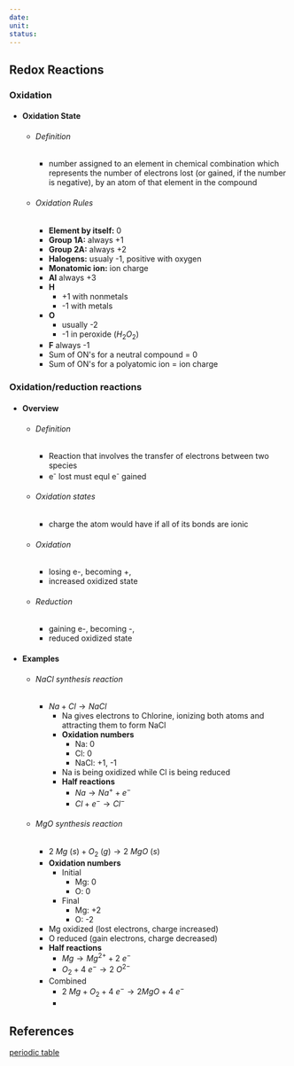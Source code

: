 ```yaml
---
date: 
unit: 
status:
---
```

## Redox Reactions
### Oxidation
- #### Oxidation State
	- ###### Definition
		- number assigned to an element in chemical combination which represents the number of electrons lost (or gained, if the number is negative), by an atom of that element in the compound
	- ###### Oxidation Rules
		- **Element by itself:** 0
		- **Group 1A:** always +1
		- **Group 2A:** always +2
		- **Halogens:** usualy -1, positive with oxygen
		- **Monatomic ion:** ion charge
		- **Al** always +3
		- **H**
			- +1 with nonmetals
			- -1 with metals
		- **O**
			- usually -2
			- -1 in peroxide ($H_2O_2$)
		- **F** always -1
		- Sum of ON's for a neutral compound = 0
		- Sum of ON's for a polyatomic ion = ion charge
### Oxidation/reduction reactions
- #### Overview
	- ###### Definition
		- Reaction that involves the transfer of electrons between two species
		- e<sup>-</sup> lost must equl e<sup>-</sup> gained
	- ###### Oxidation states
		- charge the atom would have if all of its bonds are ionic
	- ###### Oxidation
		- losing e-, becoming +, 
		- increased oxidized state
	- ###### Reduction
		- gaining e-, becoming -, 
		- reduced oxidized state
- #### Examples
	- ###### NaCl synthesis reaction
		- $Na + Cl \rightarrow NaCl$
			- Na gives electrons to Chlorine, ionizing both atoms and attracting them to form NaCl
			- **Oxidation numbers**
				- Na: 0
				- Cl: 0
				- NaCl: +1, -1
			- Na is being oxidized while Cl is being reduced
			- **Half reactions**
				- $Na \rightarrow Na^+ + e^-$
				- $Cl + e^- \rightarrow Cl^-$
	- ###### MgO synthesis reaction
		- $2\ Mg\ (s) + O_2\ (g) \rightarrow 2\ MgO\ (s)$
		- **Oxidation numbers**
			- Initial
				- Mg: 0
				- O<sub></sub>: 0
			- Final
				- Mg: +2
				- O: -2
		- Mg oxidized (lost electrons, charge increased)
		- O reduced (gain electrons, charge decreased)
		- **Half reactions**
			- $Mg \rightarrow Mg^{2+} + 2\ e^-$
			- $O_2 + 4\ e^- \rightarrow 2\ O^{2-}$
		- Combined
			- $2\ Mg + O_2 + 4\ e^- \rightarrow 2MgO + 4\ e^-$
			- 


## References
[periodic table](https://www.foxxlifesciences.com/pages/periodic-table-of-elements-chart)

